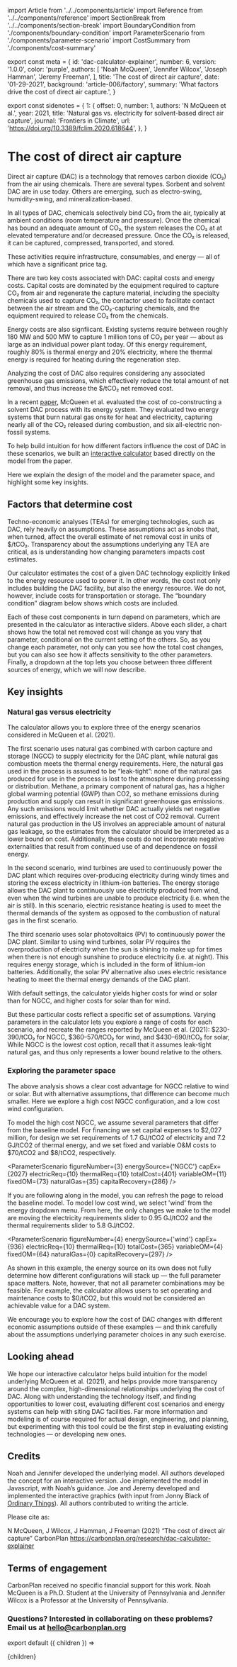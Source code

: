 import Article from '../../components/article'
import Reference from '../../components/reference'
import SectionBreak from '../../components/section-break'
import BoundaryCondition from './components/boundary-condition'
import ParameterScenario from './components/parameter-scenario'
import CostSummary from './components/cost-summary'

export const meta = {
  id: 'dac-calculator-explainer',
  number: 6,
  version: '1.0.0',
  color: 'purple',
  authors: [
    'Noah McQueen',
    'Jennifer Wilcox',
    'Joseph Hamman',
    'Jeremy Freeman',
  ],
  title: 'The cost of direct air capture',
  date: '01-29-2021',
  background: 'article-006/factory',
  summary: 'What factors drive the cost of direct air capture.',
}

export const sidenotes = {
  1: {
    offset: 0,
    number: 1,
    authors: 'N McQueen et al.',
    year: 2021,
    title: 'Natural gas vs. electricity for solvent-based direct air capture',
    journal: 'Frontiers in Climate',
    url: 'https://doi.org/10.3389/fclim.2020.618644',
  },
}

# The cost of direct air capture

Direct air capture (DAC) is a technology that removes carbon dioxide (CO₂) from the air using chemicals. There are several types. Sorbent and solvent DAC are in use today. Others are emerging, such as electro-swing, humidity-swing, and mineralization-based.

In all types of DAC, chemicals selectively bind CO₂ from the air, typically at ambient conditions (room temperature and pressure). Once the chemical has bound an adequate amount of CO₂, the system releases the CO₂ at at elevated temperature and/or decreased pressure. Once the CO₂ is released, it can be captured, compressed, transported, and stored.

These activities require infrastructure, consumables, and energy — all of which have a significant price tag.

There are two key costs associated with DAC: capital costs and energy costs. Capital costs are dominated by the equipment required to capture CO₂ from air and regenerate the capture material, including the specialty chemicals used to capture CO₂, the contactor used to facilitate contact between the air stream and the CO₂-capturing chemicals, and the equipment required to release CO₂ from the chemicals.

Energy costs are also signfiicant. Existing systems require between roughly 180 MW and 500 MW to capture 1 million tons of CO₂ per year — about as large as an individual power plant today. Of this energy requirement, roughly 80% is thermal energy and 20% electricity, where the thermal energy is required for heating during the regeneration step.

Analyzing the cost of DAC also requires considering any associated greenhouse gas emissions, which effectively reduce the total amount of net removal, and thus increase the $/tCO₂ net removed cost.

In a recent [paper](https://www.frontiersin.org/articles/10.3389/fclim.2020.618644/abstract), McQueen et al. evaluated the cost of co-constructing a solvent DAC process with its energy system.<Reference color={meta.color} data={sidenotes[1]}/> They evaluated two energy systems that burn natural gas onsite for heat and electricity, capturing nearly all of the CO₂ released during combustion, and six all-electric non-fossil systems.

To help build intuition for how different factors influence the cost of DAC in these scenarios, we built an [interactive calculator](https://carbonplan.org/research/dac-calculator) based directly on the model from the paper.

Here we explain the design of the model and the parameter space, and highlight some key insights.

## Factors that determine cost

Techno-economic analyses (TEAs) for emerging technologies, such as DAC, rely heavily on assumptions. These assumptions act as knobs that, when turned, affect the overall estimate of net removal cost in units of $/tCO₂. Transparency about the assumptions underlying any TEA are critical, as is understanding how changing parameters impacts cost estimates.

Our calculator estimates the cost of a given DAC technology explicitly linked to the energy resource used to power it. In other words, the cost not only includes building the DAC facility, but also the energy resource. We do not, however, include costs for transportation or storage. The “boundary condition” diagram below shows which costs are included.

<BoundaryCondition />

Each of these cost components in turn depend on parameters, which are presented in the calculator as interactive sliders. Above each slider, a chart shows how the total net removed cost will change as you vary that parameter, conditional on the current setting of the others. So, as you change each parameter, not only can you see how the total cost changes, but you can also see how it affects sensitivity to the other parameters. Finally, a dropdown at the top lets you choose between three different sources of energy, which we will now describe.

## Key insights

### Natural gas versus electricity

The calculator allows you to explore three of the energy scenarios considered in McQueen et al. (2021).

The first scenario uses natural gas combined with carbon capture and storage (NGCC) to supply electricity for the DAC plant, while natural gas combustion meets the thermal energy requirements. Here, the natural gas used in the process is assumed to be “leak-tight”: none of the natural gas produced for use in the process is lost to the atmosphere during processing or distribution. Methane, a primary component of natural gas, has a higher global warming potential (GWP) than CO2, so methane emissions during production and supply can result in significant greenhouse gas emissions. Any such emissions would limit whether DAC actually yields net negative emissions, and effectively increase the net cost of CO2 removal. Current natural gas production in the US involves an appreciable amount of natural gas leakage, so the estimates from the calculator should be interpreted as a lower bound on cost. Additionally, these costs do not incorporate negative externalities that result from continued use of and dependence on fossil energy.

In the second scenario, wind turbines are used to continuously power the DAC plant which requires over-producing electricity during windy times and storing the excess electricity in lithium-ion batteries. The energy storage allows the DAC plant to continuously use electricity produced from wind, even when the wind turbines are unable to produce electricity (i.e. when the air is still). In this scenario, electric resistance heating is used to meet the thermal demands of the system as opposed to the combustion of natural gas in the first scenario.

The third scenario uses solar photovoltaics (PV) to continuously power the DAC plant. Similar to using wind turbines, solar PV requires the overproduction of electricity when the sun is shining to make up for times when there is not enough sunshine to produce electricity (i.e. at night). This requires energy storage, which is included in the form of lithium-ion batteries. Additionally, the solar PV alternative also uses electric resistance heating to meet the thermal energy demands of the DAC plant.

With default settings, the calculator yields higher costs for wind or solar than for NGCC, and higher costs for solar than for wind.

<CostSummary />

But these particular costs reflect a specific set of assumptions. Varying parameters in the calculator lets you explore a range of costs for each scenario, and recreate the ranges reported by McQueen et al. (2021): $230-390/tCO₂ for NGCC, $360–570/tCO₂ for wind, and $430–690/tCO₂ for solar, While NGCC is the lowest cost option, recall that it assumes leak-tight natural gas, and thus only represents a lower bound relative to the others.

### Exploring the parameter space

The above analysis shows a clear cost advantage for NGCC relative to wind or solar. But with alternative assumptions, that difference can become much smaller. Here we explore a high cost NGCC configuration, and a low cost wind configuration.

To model the high cost NGCC, we assume several parameters that differ from the baseline model. For financing we set capital expenses to $2,027 million, for design we set requirements of 1.7 GJ/tCO2 of electricity and 7.2 GJ/tCO2 of thermal energy, and we set fixed and variable O&M costs to $70/tCO2 and $8/tCO2, respectively.

<ParameterScenario
  figureNumber={3}
  energySource={'NGCC'}
  capEx={2027}
  electricReq={10}
  thermalReq={10}
  totalCost={401}
  variableOM={11}
  fixedOM={73}
  naturalGas={35}
  capitalRecovery={286}
/>

If you are following along in the model, you can refresh the page to reload the baseline model. To model low cost wind, we select 'wind' from the energy dropdown menu. From here, the only changes we make to the model are moving the electricity requirements slider to 0.95 GJ/tCO2 and the thermal requirements slider to 5.8 GJ/tCO2.

<ParameterScenario
  figureNumber={4}
  energySource={'wind'}
  capEx={936}
  electricReq={10}
  thermalReq={10}
  totalCost={365}
  variableOM={4}
  fixedOM={64}
  naturalGas={0}
  capitalRecovery={297}
/>

As shown in this example, the energy source on its own does not fully determine how different configurations will stack up — the full parameter space matters. Note, however, that not all parameter combinations may be feasible. For example, the calculator allows users to set operating and maintenance costs to $0/tCO2, but this would not be considered an achievable value for a DAC system.

We encourage you to explore how the cost of DAC changes with different economic assumptions outside of these examples — and think carefully about the assumptions underlying parameter choices in any such exercise.

## Looking ahead

We hope our interactive calculator helps build intuition for the model underlying McQueen et al. (2021), and helps provide more transparency around the complex, high-dimensional relationships underlying the cost of DAC. Along with understanding the technology itself, and finding opportunities to lower cost, evaluating different cost scenarios and energy systems can help with siting DAC facilities. Far more information and modeling is of course required for actual design, engineering, and planning, but experimenting with this tool could be the first step in evaluating existing technologies — or developing new ones.

<SectionBreak />

## Credits

Noah and Jennifer developed the underlying model. All authors developed the concept for an interactive version. Joe implemented the model in Javascript, with Noah’s guidance. Joe and Jeremy developed and implemented the interactive graphics (with input from Jonny Black of [Ordinary Things](https://ot.studio)). All authors contributed to writing the article.

Please cite as:

N McQueen, J Wilcox, J Hamman, J Freeman (2021) “The cost of direct air capture” CarbonPlan https://carbonplan.org/research/dac-calculator-explainer

## Terms of engagement

CarbonPlan received no specific financial support for this work. Noah McQueen is a Ph.D. Student at the University of Pennsylvania and Jennifer Wilcox is a Professor at the University of Pennsylvania.

### Questions? Interested in collaborating on these problems? Email us at [hello@carbonplan.org](mailto:hello@carbonplan.org)

export default ({ children }) => <Article meta={meta}>{children}</Article>

